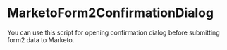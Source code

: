 # MarketoForm2ConfirmationDialog
You can use this script for opening confirmation dialog before submitting form2 data to Marketo.
